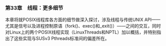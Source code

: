 ### 第33章　线程：更多细节

本章将就POSIX线程库各方面的细节做深入探讨，涉及线程与传统UNIX API——尤其是信号以及进程控制原语（fork()、exec()和_exit()）——之间的交互，同时对Linux上的两个POSIX线程实现（LinuxThreads和NPTL）加以概括，并特别指出了这些实现与SUSv3 Pthreads标准间的偏差所在。

